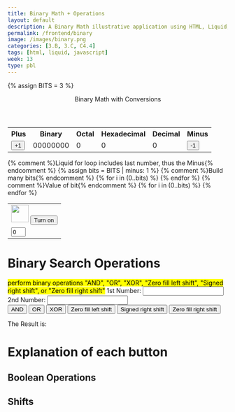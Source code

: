```yaml
---
title: Binary Math + Operations
layout: default
description: A Binary Math illustrative application using HTML, Liquid, and JavaScript.
permalink: /frontend/binary
image: /images/binary.png
categories: [3.B, 3.C, C4.4]
tags: [html, liquid, javascript]
week: 13
type: pbl
---
```


<!-- Hack 1: add a character display to text when 8 bits, determine if printable or not printable -->
<!-- Hack 2: change to 24 bits and add a color code and display color when 24 bits, think about display on this one -->
<!-- Hack 3: do your own thing -->

{% assign BITS = 3 %}

<div class="container bg-primary">
    <header class="pb-3 mb-4 border-bottom border-primary text-dark">
        <span class="fs-4">Binary Math with Conversions</span>
    </header>
    <div class="row justify-content-md-center">
        <div class="col-8">
            <table class="table">
            <tr id="table">
                <th>Plus</th>
                <th>Binary</th>
                <th>Octal</th>
                <th>Hexadecimal</th>
                <th>Decimal</th>
                <th>Minus</th>
            </tr>
            <tr>
                <td><button type="button" id="add1" onclick="add(1)">+1</button></td>
                <td id="binary">00000000</td>
                <td id="octal">0</td>
                <td id="hexadecimal">0</td>
                <td id="decimal">0</td>
                <td><button type="button" id="sub1" onclick="add(-1)">-1</button></td>
            </tr>
            </table>
        </div>
        <div class="col-12">
            {% comment %}Liquid for loop includes last number, thus the Minus{% endcomment %}
            {% assign bits = BITS | minus: 1 %} 
            <table class="table">
            <tr>
                {% comment %}Build many bits{% endcomment %}
                {% for i in (0..bits) %}
                <td><img class="img-responsive py-3" id="bulb{{ i }}" src="{{site.baseurl}}/images/bulb_off.png" alt="" width="40" height="Auto">
                    <button type="button" id="butt{{ i }}" onclick="javascript:toggleBit({{ i }})">Turn on</button>
                </td>
                {% endfor %}
            </tr>
            <tr>
                {% comment %}Value of bit{% endcomment %}
                {% for i in (0..bits) %}
                <td><input type='text' id="digit{{ i }}" Value="0" size="1" readonly></td>
                {% endfor %}
            </tr>
            </table>
        </div>
    </div>
</div>

<script>
    const BITS = {{ BITS }};
    const MAX = 2 ** BITS - 1;
    const MSG_ON = "Turn on";
    const IMAGE_ON = "{{site.baseurl}}/images/bulb_on.gif";
    const MSG_OFF = "Turn off";
    const IMAGE_OFF = "{{site.baseurl}}/images/bulb_off.png"

    // return string with current value of each bit
    function getBits() {
        let bits = "";
        for(let i = 0; i < BITS; i++) {
        bits = bits + document.getElementById('digit' + i).value;
        }
        return bits;
    }
    // setter for DOM values
    function setConversions(binary) {
        document.getElementById('binary').innerHTML = binary;
        // Octal conversion
        document.getElementById('octal').innerHTML = parseInt(binary, 2).toString(8);
        // Hexadecimal conversion
        document.getElementById('hexadecimal').innerHTML = parseInt(binary, 2).toString(16);
        // Decimal conversion
        document.getElementById('decimal').innerHTML = parseInt(binary, 2).toString();
    }
    //
    function decimal_2_base(decimal, base) {
        let conversion = "";
        // loop to convert to base
        do {
        let digit = decimal % base;
        conversion = "" + digit + conversion; // what does this do?
        decimal = ~~(decimal / base);         // what does this do?
        } while (decimal > 0);                  // why while at the end? what is ~~?
        // loop to pad with zeros
        if (base === 2) {                        // only pad for binary conversions
        for (let i = 0; conversion.length < BITS; i++) {
            conversion = "0" + conversion;
        }
        }
        return conversion;
    }

    // toggle selected bit and recalculate
    function toggleBit(i) {
        //alert("Digit action: " + i );
        const dig = document.getElementById('digit' + i);
        const image = document.getElementById('bulb' + i);
        const butt = document.getElementById('butt' + i);
        // Change digit and visual
        if (image.src.match(IMAGE_ON)) {
        dig.value = 0;
        image.src = IMAGE_OFF;
        butt.innerHTML = MSG_ON;
        } else {
        dig.value = 1;
        image.src = IMAGE_ON;
        butt.innerHTML = MSG_OFF;
        }
        // Binary numbers
        const binary = getBits();
        setConversions(binary);
    }
    // add is positive integer, subtract is negative integer
    function add(n) {
        let binary = getBits();
        // convert to decimal and do math
        let decimal = parseInt(binary, 2);
        if (n > 0) {  // PLUS
        decimal = MAX === decimal ? 0 : decimal += n; // OVERFLOW or PLUS
        } else  {     // MINUS
        decimal = 0 === decimal ? MAX : decimal += n; // OVERFLOW or MINUS
        }
        // convert the result back to binary
        binary = decimal_2_base(decimal, 2);
        // update conversions
        setConversions(binary);
        // update bits
        for (let i = 0; i < binary.length; i++) {
        let digit = binary.substr(i, 1);
        document.getElementById('digit' + i).value = digit;
        if (digit === "1") {
            document.getElementById('bulb' + i).src = IMAGE_ON;
            document.getElementById('butt' + i).innerHTML = MSG_OFF;
        } else {
            document.getElementById('bulb' + i).src = IMAGE_OFF;
            document.getElementById('butt' + i).innerHTML = MSG_ON;
        }
        }
    }
</script>

<style type="text/css">
	.jumbotron{
	width : 60%;
	margin : auto;
	text-align: center;
	}

	#output{
	border: 2px solid black;
	min-height: 60px;
	text-align: right;
	font-weight: bold;
	font-size: 20px;
	}

	.btn{
	min-width: 120px;
	border: 2px solid black;
	}
</style>

<script type="text/javascript">
    var scr = ""; //declared as global v
    function calculate() {
        if (scr.indexOf("+") != -1) {
            // If + is present in the string
            // String obtained from scr is split
            var num = scr.split("+"); 
              
            // The splitted string stores in num array
            var x = parseInt(num[0], 2); 
            
            // The num[0] and num[1] are the two binary 
            // numbers resp
            var y = parseInt(num[1], 2); 
            var sum = x + y;
            var ans = sum.toString(2);
        } else if (scr.indexOf("-") != -1) {
            
            // If - is present in the string
            var num = scr.split("-");
            var x = parseInt(num[0], 2);
            var y = parseInt(num[1], 2);
            var sub = x - y;
            var ans = sub.toString(2);
        } else if (scr.indexOf("*") != -1) {
             
            // If * is present in the string
            var num = scr.split("*");
            var x = parseInt(num[0], 2);
            var y = parseInt(num[1], 2);
            var mul = x * y;
            var ans = mul.toString(2);
        } else if (scr.indexOf("/") != -1) {
            
            // If / is present in the string
            var num = scr.split("/");
            var x = parseInt(num[0], 2);
            var y = parseInt(num[1], 2);
            var div = x / y;
            var ans = div.toString(2);
        }
        scr = ans;
        document.getElementById("output").innerHTML = scr;
  
    function input(ch) {
        scr += ch;
        document.getElementById("output").innerHTML = scr;
  
    function backspace() {
        var b = document.getElementById("output").innerHTML;
        scr = b.substring(0, b.length - 1);
        document.getElementById("output").innerHTML = scr;
  
    function cls() {
        scr = "";
        document.getElementById("output").innerHTML = scr;
    }
</script>

<html> 
<head>
    <title>Binary Operations</title>
    <style type="text/css">
    body {margin: 30px;}
    </style> 
</head>
<body>

<form>
    <h1>Binary Search Operations</h1>
    <mark>perform binary operations "AND", "OR", "XOR", "Zero fill left shift", "Signed right shift", or "Zero fill right shift"</mark>
    1st Number: <input type="text" id="firstNumber"/><br>
    2nd Number: <input type="text" id="secondNumber"/><br>
    <input type="button" onClick="AND()" Value="AND"/>
    <input type="button" onClick="OR()" Value="OR"/>
    <input type="button" onClick="XOR()" Value="XOR"/>
    <input type="button" onClick="ZeroFillLeftShift()" Value="Zero fill left shift"/>
    <input type="button" onClick="SignedRightShift()" Value="Signed right shift"/>
    <input type="button" onClick="ZeroFillRightShift()" Value="Zero fill right shift"/>
</form>
    <p>The Result is: <br>
    <span id = "result2"></span>
</p>


<script>
    function AND() {
        num1 = document.getElementById("firstNumber").value;
        num2 = document.getElementById("secondNumber").value;
        document.getElementById("result2").innerHTML = num1 & num2;
    }
    function OR() {
        num1 = document.getElementById("firstNumber").value;
        num2 = document.getElementById("secondNumber").value;
        document.getElementById("result2").innerHTML = num1 | num2;
    }
    function XOR() {
        num1 = document.getElementById("firstNumber").value;
        num2 = document.getElementById("secondNumber").value;
        document.getElementById("result2").innerHTML = num1 ^ num2;
    }
    function ZeroFillLeftShift() {
        num1 = document.getElementById("firstNumber").value;
        num2 = document.getElementById("secondNumber").value;
        document.getElementById("result2").innerHTML = num1 << num2;
    }
    function SignedRightShift() {
        num1 = document.getElementById("firstNumber").value;
        num2 = document.getElementById("secondNumber").value;
        document.getElementById("result2").innerHTML = num1 >> num2;
    }
    function ZeroFillRightShift() {
        num1 = document.getElementById("firstNumber").value;
        num2 = document.getElementById("secondNumber").value;
        document.getElementById("result2").innerHTML = num1 >> num2;
    }
</script>

</body>
</html>

# Explanation of each button

## Boolean Operations


## Shifts

